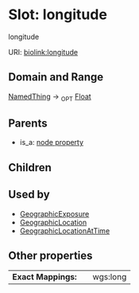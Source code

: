 
# Slot: longitude


longitude

URI: [biolink:longitude](https://w3id.org/biolink/vocab/longitude)


## Domain and Range

[NamedThing](NamedThing.md) &#8594;  <sub>OPT</sub> [Float](types/Float.md)

## Parents

 *  is_a: [node property](node_property.md)

## Children


## Used by

 * [GeographicExposure](GeographicExposure.md)
 * [GeographicLocation](GeographicLocation.md)
 * [GeographicLocationAtTime](GeographicLocationAtTime.md)

## Other properties

|  |  |  |
| --- | --- | --- |
| **Exact Mappings:** | | wgs:long |

